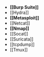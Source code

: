
- **[[Burp Suite]]**
- [[Hydra]]
- **[[Metasploit]]**
- [[Netcat]]
- **[[Nmap]]**
- [[Socat]]
- [[Suricata]]
- [[tcpdump]]
- [[Tmux]]